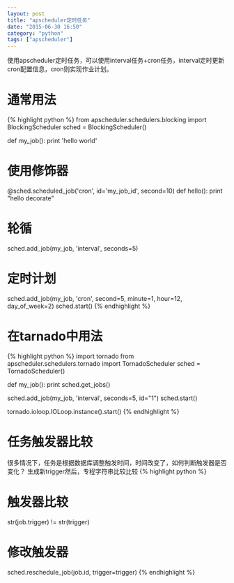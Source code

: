 ```yaml
---
layout: post
title: "apscheduler定时任务"
date: "2015-06-30 16:50"
category: "python"
tags: ["apscheduler"]
---
```


使用apscheduler定时任务，可以使用interval任务+cron任务，interval定时更新cron配置信息，cron则实现作业计划。

# 通常用法
{% highlight python %}
from apscheduler.schedulers.blocking import BlockingScheduler
sched = BlockingScheduler()

def my_job():
    print 'hello world'

# 使用修饰器
@sched.scheduled_job('cron', id='my_job_id', second=10)
def hello():
    print "hello decorate"

# 轮循
sched.add_job(my_job, 'interval', seconds=5)
# 定时计划
sched.add_job(my_job, 'cron', second=5, minute=1, hour=12, day_of_week=2)
sched.start()
{% endhighlight %}

# 在tarnado中用法
{% highlight python %}
import tornado
from apscheduler.schedulers.tornado import TornadoScheduler
sched = TornadoScheduler()

def my_job():
    print sched.get_jobs()

sched.add_job(my_job, 'interval', seconds=5, id="1")
sched.start()

tornado.ioloop.IOLoop.instance().start()
{% endhighlight %}

# 任务触发器比较
很多情况下，任务是根据数据库调整触发时间，时间改变了，如何判断触发器是否变化？
生成新trigger然后，专程字符串比较比较
{% highlight python %}
# 触发器比较
str(job.trigger) != str(trigger)
# 修改触发器
sched.reschedule_job(job.id, trigger=trigger)
{% endhighlight %}

